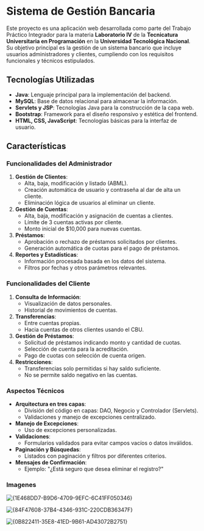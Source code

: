 <!DOCTYPE html>
<html lang="es">
<body>
    <h1>Sistema de Gestión Bancaria</h1>  
    <p>
        Este proyecto es una aplicación web desarrollada como parte del Trabajo Práctico Integrador para la materia <strong>Laboratorio IV</strong> de la <strong>Tecnicatura Universitaria en Programación</strong> en la <strong>Universidad Tecnológica Nacional</strong>. Su objetivo principal es la gestión de un sistema bancario que incluye usuarios administradores y clientes, cumpliendo con los requisitos funcionales y técnicos estipulados.
    </p>
    <h2>Tecnologías Utilizadas</h2>
    <ul>
        <li><strong>Java</strong>: Lenguaje principal para la implementación del backend.</li>
        <li><strong>MySQL</strong>: Base de datos relacional para almacenar la información.</li>
        <li><strong>Servlets y JSP</strong>: Tecnologías Java para la construcción de la capa web.</li>
        <li><strong>Bootstrap</strong>: Framework para el diseño responsivo y estética del frontend.</li>
        <li><strong>HTML, CSS, JavaScript</strong>: Tecnologías básicas para la interfaz de usuario.</li>
    </ul>
    <h2>Características</h2>
    <h3>Funcionalidades del Administrador</h3>
    <ol>
        <li><strong>Gestión de Clientes</strong>:
            <ul>
                <li>Alta, baja, modificación y listado (ABML).</li>
                <li>Creación automática de usuario y contraseña al dar de alta un cliente.</li>
                <li>Eliminación lógica de usuarios al eliminar un cliente.</li>
            </ul>
        </li>
        <li><strong>Gestión de Cuentas</strong>:
            <ul>
                <li>Alta, baja, modificación y asignación de cuentas a clientes.</li>
                <li>Límite de 3 cuentas activas por cliente.</li>
                <li>Monto inicial de $10,000 para nuevas cuentas.</li>
            </ul>
        </li>
        <li><strong>Préstamos</strong>:
            <ul>
                <li>Aprobación o rechazo de préstamos solicitados por clientes.</li>
                <li>Generación automática de cuotas para el pago de préstamos.</li>
            </ul>
        </li>
        <li><strong>Reportes y Estadísticas</strong>:
            <ul>
                <li>Información procesada basada en los datos del sistema.</li>
                <li>Filtros por fechas y otros parámetros relevantes.</li>
            </ul>
        </li>
    </ol>
    <h3>Funcionalidades del Cliente</h3>
    <ol>
        <li><strong>Consulta de Información</strong>:
            <ul>
                <li>Visualización de datos personales.</li>
                <li>Historial de movimientos de cuentas.</li>
            </ul>
        </li>
        <li><strong>Transferencias</strong>:
            <ul>
                <li>Entre cuentas propias.</li>
                <li>Hacia cuentas de otros clientes usando el CBU.</li>
            </ul>
        </li>
        <li><strong>Gestión de Préstamos</strong>:
            <ul>
                <li>Solicitud de préstamos indicando monto y cantidad de cuotas.</li>
                <li>Selección de cuenta para la acreditación.</li>
                <li>Pago de cuotas con selección de cuenta origen.</li>
            </ul>
        </li>
        <li><strong>Restricciones</strong>:
            <ul>
                <li>Transferencias solo permitidas si hay saldo suficiente.</li>
                <li>No se permite saldo negativo en las cuentas.</li>
            </ul>
        </li>
    </ol>
    <h3>Aspectos Técnicos</h3>
    <ul>
        <li><strong>Arquitectura en tres capas</strong>:
            <ul>
                <li>División del código en capas: DAO, Negocio y Controlador (Servlets).</li>
                <li>Validaciones y manejo de excepciones centralizado.</li>
            </ul>
        </li>
        <li><strong>Manejo de Excepciones</strong>:
            <ul>
                <li>Uso de excepciones personalizadas.</li>
            </ul>
        </li>
        <li><strong>Validaciones</strong>:
            <ul>
                <li>Formularios validados para evitar campos vacíos o datos inválidos.</li>
            </ul>
        </li>
        <li><strong>Paginación y Búsquedas</strong>:
            <ul>
                <li>Listados con paginación y filtros por diferentes criterios.</li>
            </ul>
        </li>
        <li><strong>Mensajes de Confirmación</strong>:
            <ul>
                <li>Ejemplo: "¿Está seguro que desea eliminar el registro?"</li>
            </ul>
        </li>
    </ul>
    <h3>Imagenes</h3>
  
   ![{1E468DD7-B9D6-4709-9EFC-6C41FF050346}](https://github.com/user-attachments/assets/850ec1d6-c18d-455c-8a1b-f2386a023285)

  ![{84F47608-37B4-4346-931C-220CDB36347F}](https://github.com/user-attachments/assets/e69a1e9a-c9a3-43e4-9f77-afffadbfa5dc)
  
  ![{0B822411-35E8-41ED-9B61-AD43072B2751}](https://github.com/user-attachments/assets/b274d08f-9a38-45f6-819f-69b3d5fb73d5)


</body>
</html>
